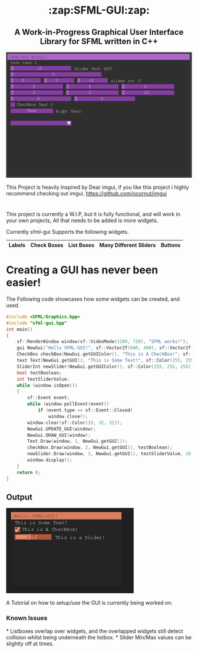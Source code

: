
<h1 align="center">:zap:SFML-GUI:zap:</h1>
<h2 align="center"> A Work-in-Progress Graphical User Interface Library for SFML written in C++ </h2>

![DEMO IMAGE](/demoimages/sfml-demoimage.png/)

This Project is heavily inspired by Dear imgui, if you like this project i highly recommend checking out imgui.
https://github.com/ocornut/imgui

<h1></h1>

This project is currently a W.I.P, but it is fully functional, and will work in your own projects,
All that needs to be added is more widgets.

Currently sfml-gui Supports the following widgets.


Labels | Check Boxes | List Boxes | Many Different Sliders | Buttons | 
-------|-------------|------------|------------------------|---------|

<h1> Creating a GUI has never been easier! </h1>

The Following code showcases how some widgets can be created, and used.
```c++
#include <SFML/Graphics.hpp>
#include "sfml-gui.hpp"
int main()
{
    sf::RenderWindow window(sf::VideoMode(1280, 720), "SFML works!");
    gui NewGui("Hello SFML-GUI!", sf::Vector2f(600, 400), sf::Vector2f(300, 300), sf::Color(41, 39, 39, 128), sf::Color(217, 126, 95), sf::Color(46, 45, 46));
    CheckBox checkBox(NewGui.getGUIColor(), "This is A CheckBox!", sf::Color(255, 255, 255));
    text Text(NewGui.getGUI(), "This is Some Text!", sf::Color(255, 255, 255), window);
    SliderInt newSlider(NewGui.getGUIColor(), sf::Color(255, 255, 255), 200, "This is a Slider!");
    bool testBoolean;
    int testSliderValue;
    while (window.isOpen())
    {
        sf::Event event;
        while (window.pollEvent(event))
            if (event.type == sf::Event::Closed)
                window.close();        
        window.clear(sf::Color(33, 32, 32));
        NewGui.UPDATE_GUI(window);
        NewGui.DRAW_GUI(window);
        Text.Draw(window, 1, NewGui.getGUI());
        checkBox.Draw(window, 2, NewGui.getGUI(), testBoolean);
        newSlider.Draw(window, 3, NewGui.getGUI(), testSliderValue, 10, 900);
        window.display();
    }
    return 0;
}
```
<h2> Output </h2>

![DEMO IMAGE2](/demoimages/gui-starterimage.PNG/)

A Tutorial on how to setup/use the GUI is currently being worked on.


<h3>Known Issues</h3>
* Listboxes overlap over widgets, and the overlapped widgets still detect collision whilst being underneath the listbox.
* Slider Min/Max values can be slightly off at times.




